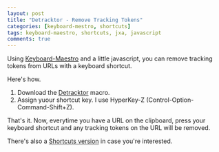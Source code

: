 ```yaml
---
layout: post
title: "Detracktor - Remove Tracking Tokens"
categories: [keyboard-mestro, shortcuts]
tags: keyboard-maestro, shortcuts, jxa, javascript
comments: true
---
```


Using [Keyboard-Maestro](https://www.keyboardmaestro.com) and a little javascript, you can remove tracking tokens from URLs with a keyboard shortcut.

Here's how.

1. Download the [Detracktor](https://raw.githubusercontent.com/supermamon/keyboard-maestro-macros/main/macros/Detracktor.kmmacros) macro.
2. Assign yuour shortcut key. I use HyperKey-Z (Control-Option-Command-Shift+Z).

That's it. Now, everytime you have a URL on the clipboard, press your keyboard shortcut and any tracking tokens on the URL will be removed.

There's also a [Shortcuts version](https://www.icloud.com/shortcuts/98c61de53bd3437ba6e0777830448f02) in case you're interested.